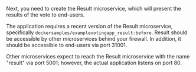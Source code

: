 Next, you need to create the Result microservice, which will present the results of the vote to end-users. 

The application requires a recent version of the Result microservice, specifically `dockersamples/examplevotingapp_result:before`. Result should be accessible by other microservices behind your firewall. In addition, it should be accessible to end-users via port 31001. 

Other microservices expect to reach the Result microservice with the name "result" via port 5001; however, the actual application listens on port 80.